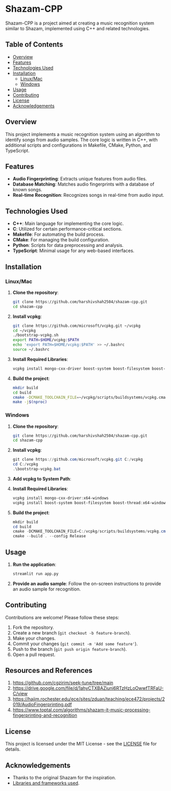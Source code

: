 # Shazam-CPP

Shazam-CPP is a project aimed at creating a music recognition system similar to Shazam, implemented using C++ and related technologies.

## Table of Contents
- [Overview](#overview)
- [Features](#features)
- [Technologies Used](#technologies-used)
- [Installation](#installation)
  - [Linux/Mac](#linuxmac)
  - [Windows](#windows)
- [Usage](#usage)
- [Contributing](#contributing)
- [License](#license)
- [Acknowledgements](#acknowledgements)

## Overview

This project implements a music recognition system using an algorithm to identify songs from audio samples. The core logic is written in C++, with additional scripts and configurations in Makefile, CMake, Python, and TypeScript.

## Features

- **Audio Fingerprinting**: Extracts unique features from audio files.
- **Database Matching**: Matches audio fingerprints with a database of known songs.
- **Real-time Recognition**: Recognizes songs in real-time from audio input.

## Technologies Used

- **C++**: Main language for implementing the core logic.
- **C**: Utilized for certain performance-critical sections.
- **Makefile**: For automating the build process.
- **CMake**: For managing the build configuration.
- **Python**: Scripts for data preprocessing and analysis.
- **TypeScript**: Minimal usage for any web-based interfaces.

## Installation

### Linux/Mac

1. **Clone the repository**:
    ```sh
    git clone https://github.com/harshivshah2504/shazam-cpp.git
    cd shazam-cpp
    ```

2. **Install vcpkg**:
    ```sh
    git clone https://github.com/microsoft/vcpkg.git ~/vcpkg
    cd ~/vcpkg
    ./bootstrap-vcpkg.sh
    export PATH=$HOME/vcpkg:$PATH
    echo 'export PATH=$HOME/vcpkg:$PATH' >> ~/.bashrc
    source ~/.bashrc
    ```

3. **Install Required Libraries**:
    ```sh
    vcpkg install mongo-cxx-driver boost-system boost-filesystem boost-thread
    ```

4. **Build the project**:
    ```sh
    mkdir build
    cd build
    cmake -DCMAKE_TOOLCHAIN_FILE=~/vcpkg/scripts/buildsystems/vcpkg.cmake ..
    make -j$(nproc)
    ```

### Windows

1. **Clone the repository**:
    ```sh
    git clone https://github.com/harshivshah2504/shazam-cpp.git
    cd shazam-cpp
    ```

2. **Install vcpkg**:
    ```powershell
    git clone https://github.com/microsoft/vcpkg.git C:/vcpkg
    cd C:/vcpkg
    .\bootstrap-vcpkg.bat
    ```

3. **Add vcpkg to System Path**:

4. **Install Required Libraries**:
    ```powershell
    vcpkg install mongo-cxx-driver:x64-windows
    vcpkg install boost-system boost-filesystem boost-thread:x64-windows
    ```

5. **Build the project**:
    ```powershell
    mkdir build
    cd build
    cmake -DCMAKE_TOOLCHAIN_FILE=C:/vcpkg/scripts/buildsystems/vcpkg.cmake ..
    cmake --build . --config Release
    ```

## Usage

1. **Run the application**:
    ```sh
    streamlit run app.py
    ```

2. **Provide an audio sample**: Follow the on-screen instructions to provide an audio sample for recognition.

## Contributing

Contributions are welcome! Please follow these steps:

1. Fork the repository.
2. Create a new branch (`git checkout -b feature-branch`).
3. Make your changes.
4. Commit your changes (`git commit -m 'Add some feature'`).
5. Push to the branch (`git push origin feature-branch`).
6. Open a pull request.

## Resources and References
1. https://github.com/cgzirim/seek-tune/tree/main
2. https://drive.google.com/file/d/1ahyCTXBAZiuni6RTzHzLoOwwfTRFaU-C/view
3. https://hajim.rochester.edu/ece/sites/zduan/teaching/ece472/projects/2019/AudioFingerprinting.pdf
4. https://www.toptal.com/algorithms/shazam-it-music-processing-fingerprinting-and-recognition

## License

This project is licensed under the MIT License - see the [LICENSE](LICENSE) file for details.

## Acknowledgements

- Thanks to the original Shazam for the inspiration.
- [Libraries and frameworks used](#technologies-used).


